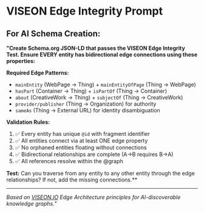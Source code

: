 # VISEON Edge Integrity Prompt

## For AI Schema Creation:

**"Create Schema.org JSON-LD that passes the VISEON Edge Integrity Test. Ensure EVERY entity has bidirectional edge connections using these properties:**

**Required Edge Patterns:**
- `mainEntity` (WebPage → Thing) + `mainEntityOfPage` (Thing → WebPage)
- `hasPart` (Container → Thing) + `isPartOf` (Thing → Container)  
- `about` (CreativeWork → Thing) + `subjectOf` (Thing → CreativeWork)
- `provider/publisher` (Thing → Organization) for authority
- `sameAs` (Thing → External URL) for identity disambiguation

**Validation Rules:**
1. ✅ Every entity has unique `@id` with fragment identifier
2. ✅ All entities connect via at least ONE edge property
3. ✅ No orphaned entities floating without connections
4. ✅ Bidirectional relationships are complete (A→B requires B→A)
5. ✅ All references resolve within the @graph

**Test:** Can you traverse from any entity to any other entity through the edge relationships? If not, add the missing connections.**

---

*Based on [VISEON.IO](VISEON.IO) Edge Architecture principles for AI-discoverable knowledge graphs.*"
